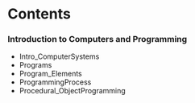 # Contents

### Introduction to Computers and Programming
   - Intro_ComputerSystems
   - Programs
   - Program_Elements
   - ProgrammingProcess
   - Procedural_ObjectProgramming
